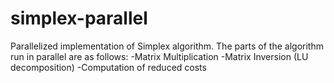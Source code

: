# simplex-parallel

Parallelized implementation of Simplex algorithm. 
The parts of the algorithm run in parallel are as follows:
-Matrix Multiplication
-Matrix Inversion (LU decomposition)
-Computation of reduced costs

